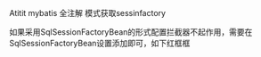 Atitit mybatis 全注解 模式获取sessinfactory


如果采用SqlSessionFactoryBean的形式配置拦截器不起作用，需要在SqlSessionFactoryBean设置添加即可，如下红框框


